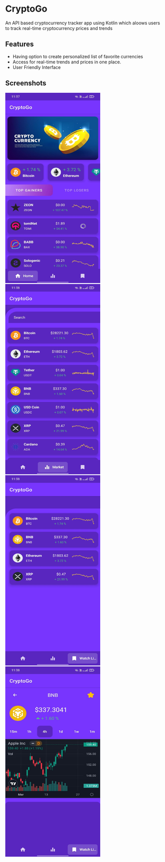 
# CryptoGo

An API based cryptocurrency tracker app using Kotlin which aloows users to track real-time cryptocurrency prices and trends

## Features

- Having option to create personalized list of favorite currencies
- Access for real-time trends and prices in one place.
- User Friendly Interface


## Screenshots

<img src = "https://github.com/Abhinav-Agarwal10/CryptoGo/blob/master/1s.jpg" width=300 height=600>

<img src = "https://github.com/Abhinav-Agarwal10/CryptoGo/blob/master/2s.jpg" width=300 height=600>

<img src = "https://github.com/Abhinav-Agarwal10/CryptoGo/blob/master/3s.jpg" width=300 height=600>

<img src = "https://github.com/Abhinav-Agarwal10/CryptoGo/blob/master/4s.jpg" width=300 height=600>
